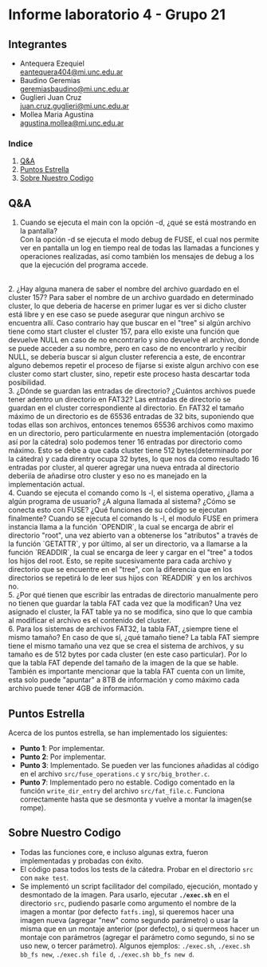 # Informe laboratorio 4 - Grupo 21

## Integrantes

- Antequera Ezequiel  
  eantequera404@mi.unc.edu.ar
- Baudino Geremias  
  geremiasbaudino@mi.unc.edu.ar
- Guglieri Juan Cruz  
  juan.cruz.guglieri@mi.unc.edu.ar
- Mollea Maria Agustina  
  agustina.mollea@mi.unc.edu.ar  


### Indice
 1. [Q&A](#qa)
 2. [Puntos Estrella](#puntos-estrella)
 3. [Sobre Nuestro Codigo](#sobre-nuestro-codigo)

## Q&A
1. Cuando se ejecuta el main con la opción -d, ¿qué se está mostrando en la pantalla?  
Con la opción -d se ejecuta el modo debug de FUSE, el cual nos permite ver en pantalla un log en tiempo real de todas las llamadas a funciones y operaciones realizadas, así como también los mensajes de debug a los que la ejecución del programa accede.
<br>
2. ¿Hay alguna manera de saber el nombre del archivo guardado en el cluster 157?  
Para saber el nombre de un archivo guardado en determinado cluster, lo que deberia de hacerse en primer lugar es ver si dicho cluster está libre y en ese caso se puede asegurar que ningun archivo se encuentra allí. Caso contrario hay que buscar en el "tree" si algún archivo tiene como start cluster el cluster 157, para ello existe una función que devuelve NULL en caso de no encontrarlo y sino devuelve el archivo, donde se puede acceder a su nombre, pero en caso de no encontrarlo y recibir NULL, se debería buscar si algun cluster referencia a este, de encontrar alguno debemos repetir el proceso de fijarse si existe algun archivo con ese cluster como start cluster, sino, repetir este proceso hasta descartar toda posibilidad.
<br>
3. ¿Dónde se guardan las entradas de directorio? ¿Cuántos archivos puede tener adentro un directorio en FAT32?  
Las entradas de directorio se guardan en el cluster correspondiente al directorio. En FAT32 el tamaño máximo de un directorio es de 65536 entradas de 32 bits, suponiendo que todas ellas son archivos, entonces tenemos 65536 archivos como maximo en un directorio, pero particularmente en nuestra implementación (otorgado así por la cátedra) solo podemos tener 16 entradas por directorio como máximo. Esto se debe a que cada cluster tiene 512 bytes(determinado por la cátedra) y cada direntry ocupa 32 bytes, lo que nos da como resultado 16 entradas por cluster, al querer agregar una nueva entrada al directorio deberiía de añadirse otro cluster y eso no es manejado en la implementación actual.  
<br>
4. Cuando se ejecuta el comando como ls -l, el sistema operativo, ¿llama a algún programa de usuario? ¿A alguna llamada al sistema? ¿Cómo se conecta esto con FUSE? ¿Qué funciones de su código se ejecutan finalmente?  
Cuando se ejecuta el comando ls -l, el modulo FUSE en primera instancia llama a la función `OPENDIR`, la cual se encarga de abrir el directorio "root", una vez abierto van a obtenerse los "atributos" a través de la función `GETATTR`, y por último, al ser un directorio, va a llamarse a la función `READDIR`, la cual se encarga de leer y cargar en el "tree" a todos los hijos del root. Esto, se repite sucesivamente para cada archivo y directorio que se encuentre en el "tree", con la diferencia que en los directorios se repetirá lo de leer sus hijos con `READDIR` y en los archivos no.
<br>
5. ¿Por qué tienen que escribir las entradas de directorio manualmente pero no tienen que guardar la tabla FAT cada vez que la modifican?  
Una vez asignado el cluster, la FAT table ya no se modifica, sino que lo que cambia al modificar el archivo es el contenido del cluster.
<br>
6. Para los sistemas de archivos FAT32, la tabla FAT, ¿siempre tiene el mismo tamaño? En caso de que sí, ¿qué tamaño tiene?
La tabla FAT siempre tiene el mismo tamaño una vez que se crea el sistema de archivos, y su tamaño es de 512 bytes por cada cluster (en este caso particular). Por lo que la tabla FAT depende del tamaño de la imagen de la que se hable. También es importante mencionar que la tabla FAT cuenta con un limite, esta solo puede "apuntar" a 8TB de información y como máximo cada archivo puede tener 4GB de información.


## Puntos Estrella
Acerca de los puntos estrella, se han implementado los siguientes:
- **Punto 1**: Por implementar.
- **Punto 2**: Por implementar.
- **Punto 3**: Implementado. Se pueden ver las funciones añadidas al código en el archivo `src/fuse_operations.c` y `src/big_brother.c`.
- **Punto 7**: Implementado pero no estable. Codigo comentado en la función `write_dir_entry` del archivo `src/fat_file.c`. Funciona correctamente hasta que se desmonta y vuelve a montar la imagen(se rompe).


## Sobre Nuestro Codigo
- Todas las funciones core, e incluso algunas extra, fueron implementadas y probadas con éxito.  
- El código pasa todos los tests de la cátedra. Probar en el directorio `src` con `make test`.
- Se implementó un script facilitador del compilado, ejecución, montado y desmontado de la imagen. Para usarlo, ejecutar **`./exec.sh`** en el directorio `src`, pudiendo pasarle como argumento el nombre de la imagen a montar (por defecto `fatfs.img`), si queremos hacer una imagen nueva (agregar "new" como segundo parámetro) o usar la misma que en un montaje anterior (por defecto), o si quermeos hacer un montaje con parámetros (agregar el parámetro como segundo, si no se uso new, o tercer parámetro). Algunos ejemplos: `./exec.sh`, `./exec.sh bb_fs new`, `./exec.sh file d`, `./exec.sh bb_fs new d`.